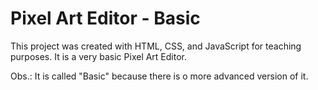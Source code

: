 # Pixel Art Editor - Basic

This project was created with HTML, CSS, and JavaScript for teaching purposes. It is a very basic Pixel Art Editor.

Obs.: It is called "Basic" because there is o more advanced version of it. 

